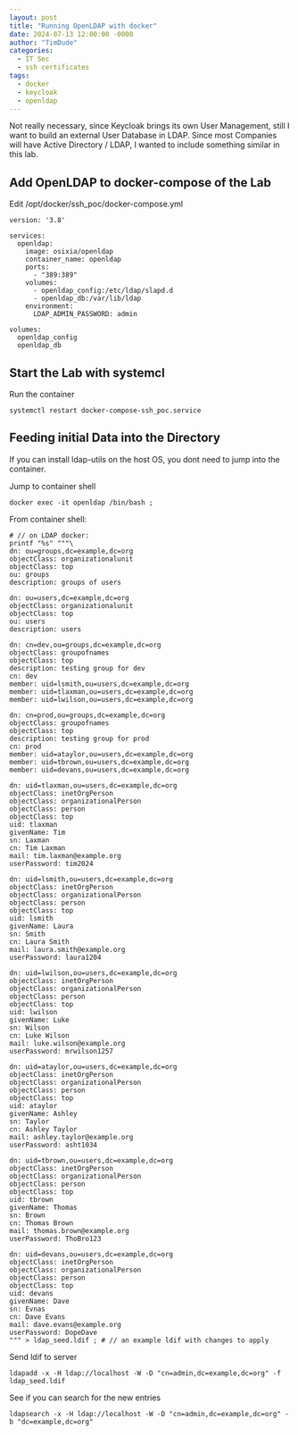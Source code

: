```yaml
---
layout: post
title: "Running OpenLDAP with docker"
date: 2024-07-13 12:00:00 -0000
author: "TimDude"
categories:
  - IT Sec 
  - ssh certificates
tags:
  - docker
  - keycloak
  - openldap
---
```


Not really necessary, since Keycloak brings its own User Management, still I want to build an external User Database in LDAP.
Since most Companies will have Active Directory / LDAP, I wanted to include something similar in this lab.

## Add OpenLDAP to docker-compose of the Lab
Edit /opt/docker/ssh_poc/docker-compose.yml
~~~
version: '3.8'

services:
  openldap:
    image: osixia/openldap
    container_name: openldap
    ports:
      - "389:389"
    volumes:
      - openldap_config:/etc/ldap/slapd.d
      - openldap_db:/var/lib/ldap
    environment:
      LDAP_ADMIN_PASSWORD: admin

volumes:
  openldap_config
  openldap_db
~~~

## Start the Lab with systemcl
Run the container
~~~
systemctl restart docker-compose-ssh_poc.service
~~~

## Feeding initial Data into the Directory

If you can install ldap-utils on the host OS, you dont need to jump into the container.

Jump to container shell
~~~
docker exec -it openldap /bin/bash ;
~~~

From container shell:
~~~
# // on LDAP docker:
printf "%s" """\
dn: ou=groups,dc=example,dc=org
objectClass: organizationalunit
objectClass: top
ou: groups
description: groups of users

dn: ou=users,dc=example,dc=org
objectClass: organizationalunit
objectClass: top
ou: users
description: users

dn: cn=dev,ou=groups,dc=example,dc=org
objectClass: groupofnames
objectClass: top
description: testing group for dev
cn: dev
member: uid=lsmith,ou=users,dc=example,dc=org
member: uid=tlaxman,ou=users,dc=example,dc=org
member: uid=lwilson,ou=users,dc=example,dc=org

dn: cn=prod,ou=groups,dc=example,dc=org
objectClass: groupofnames
objectClass: top
description: testing group for prod
cn: prod
member: uid=ataylor,ou=users,dc=example,dc=org
member: uid=tbrown,ou=users,dc=example,dc=org
member: uid=devans,ou=users,dc=example,dc=org

dn: uid=tlaxman,ou=users,dc=example,dc=org
objectClass: inetOrgPerson
objectClass: organizationalPerson
objectClass: person
objectClass: top
uid: tlaxman
givenName: Tim
sn: Laxman
cn: Tim Laxman
mail: tim.laxman@example.org
userPassword: tim2024

dn: uid=lsmith,ou=users,dc=example,dc=org
objectClass: inetOrgPerson
objectClass: organizationalPerson
objectClass: person
objectClass: top
uid: lsmith
givenName: Laura
sn: Smith
cn: Laura Smith
mail: laura.smith@example.org
userPassword: laura1204

dn: uid=lwilson,ou=users,dc=example,dc=org
objectClass: inetOrgPerson
objectClass: organizationalPerson
objectClass: person
objectClass: top
uid: lwilson
givenName: Luke
sn: Wilson
cn: Luke Wilson
mail: luke.wilson@example.org
userPassword: mrwilson1257

dn: uid=ataylor,ou=users,dc=example,dc=org
objectClass: inetOrgPerson
objectClass: organizationalPerson
objectClass: person
objectClass: top
uid: ataylor
givenName: Ashley
sn: Taylor
cn: Ashley Taylor
mail: ashley.taylor@example.org
userPassword: asht1034

dn: uid=tbrown,ou=users,dc=example,dc=org
objectClass: inetOrgPerson
objectClass: organizationalPerson
objectClass: person
objectClass: top
uid: tbrown
givenName: Thomas
sn: Brown
cn: Thomas Brown
mail: thomas.brown@example.org
userPassword: ThoBro123

dn: uid=devans,ou=users,dc=example,dc=org
objectClass: inetOrgPerson
objectClass: organizationalPerson
objectClass: person
objectClass: top
uid: devans
givenName: Dave
sn: Evnas
cn: Dave Evans
mail: dave.evans@example.org
userPassword: DopeDave
""" > ldap_seed.ldif ; # // an example ldif with changes to apply
~~~

Send ldif to server
~~~
ldapadd -x -H ldap://localhost -W -D "cn=admin,dc=example,dc=org" -f ldap_seed.ldif
~~~

See if you can search for the new entries
~~~
ldapsearch -x -H ldap://localhost -W -D "cn=admin,dc=example,dc=org" -b "dc=example,dc=org"
~~~
